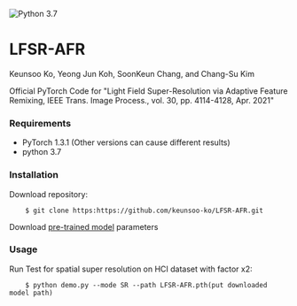 ![Python 3.7](https://img.shields.io/badge/python-3.7-green.svg)



# LFSR-AFR

Keunsoo Ko, Yeong Jun Koh, SoonKeun Chang, and Chang-Su Kim

Official PyTorch Code for 
"Light Field Super-Resolution via Adaptive Feature Remixing, IEEE Trans. Image Process., vol. 30, pp. 4114-4128, Apr. 2021"

### Requirements
- PyTorch 1.3.1 (Other versions can cause different results)
- python 3.7

### Installation
Download repository:
```
    $ git clone https:https://github.com/keunsoo-ko/LFSR-AFR.git
```
Download [pre-trained model](https://drive.google.com/file/d/15Y5KrMbD1lpMN2jUeV9KLChaERG3q_Zf/view?usp=sharing) parameters

### Usage
Run Test for spatial super resolution on HCI dataset with factor x2:
```
    $ python demo.py --mode SR --path LFSR-AFR.pth(put downloaded model path)
```
